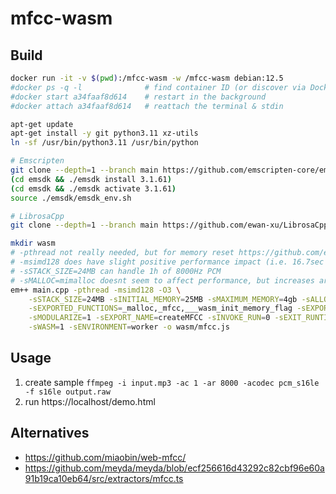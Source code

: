 # mfcc-wasm

## Build

```sh
docker run -it -v $(pwd):/mfcc-wasm -w /mfcc-wasm debian:12.5
#docker ps -q -l              # find container ID (or discover via Docker desktop)
#docker start a34faaf8d614    # restart in the background
#docker attach a34faaf8d614   # reattach the terminal & stdin

apt-get update
apt-get install -y git python3.11 xz-utils
ln -sf /usr/bin/python3.11 /usr/bin/python

# Emscripten
git clone --depth=1 --branch main https://github.com/emscripten-core/emsdk/
(cd emsdk && ./emsdk install 3.1.61)
(cd emsdk && ./emsdk activate 3.1.61)
source ./emsdk/emsdk_env.sh

# LibrosaCpp
git clone --depth=1 --branch main https://github.com/ewan-xu/LibrosaCpp

mkdir wasm
# -pthread not really needed, but for memory reset https://github.com/emscripten-core/emscripten/issues/22093
# -msimd128 does have slight positive performance impact (i.e. 16.7sec vs 16.5sec on a test case)
# -sSTACK_SIZE=24MB can handle 1h of 8000Hz PCM
# -sMALLOC=mimalloc doesnt seem to affect performance, but increases artifact size
em++ main.cpp -pthread -msimd128 -O3 \
	-sSTACK_SIZE=24MB -sINITIAL_MEMORY=25MB -sMAXIMUM_MEMORY=4gb -sALLOW_MEMORY_GROWTH=1 \
	-sEXPORTED_FUNCTIONS=_malloc,_mfcc,___wasm_init_memory_flag -sEXPORTED_RUNTIME_METHODS=ccall \
	-sMODULARIZE=1 -sEXPORT_NAME=createMFCC -sINVOKE_RUN=0 -sEXIT_RUNTIME=1 \
	-sWASM=1 -sENVIRONMENT=worker -o wasm/mfcc.js
```

## Usage

1. create sample `ffmpeg -i input.mp3 -ac 1 -ar 8000 -acodec pcm_s16le -f s16le output.raw`
2. run https://localhost/demo.html

## Alternatives

- https://github.com/miaobin/web-mfcc/
- https://github.com/meyda/meyda/blob/ecf256616d43292c82cbf96e60a91b19ca10eb64/src/extractors/mfcc.ts
